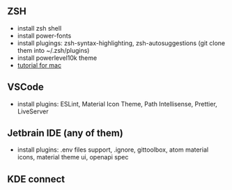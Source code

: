 
## ZSH
* install zsh shell
* install power-fonts
* install plugings: zsh-syntax-highlighting, zsh-autosuggestions (git clone them into ~/.zsh/plugins)
* install powerlevel10k theme
* [tutorial for mac](https://www.freecodecamp.org/news/how-to-configure-your-macos-terminal-with-zsh-like-a-pro-c0ab3f3c1156/)

## VSCode
* install plugins: ESLint, Material Icon Theme, Path Intellisense, Prettier, LiveServer

## Jetbrain IDE (any of them)
* install plugins: .env files support, .ignore, gittoolbox, atom material icons, material theme ui, openapi spec

## KDE connect

